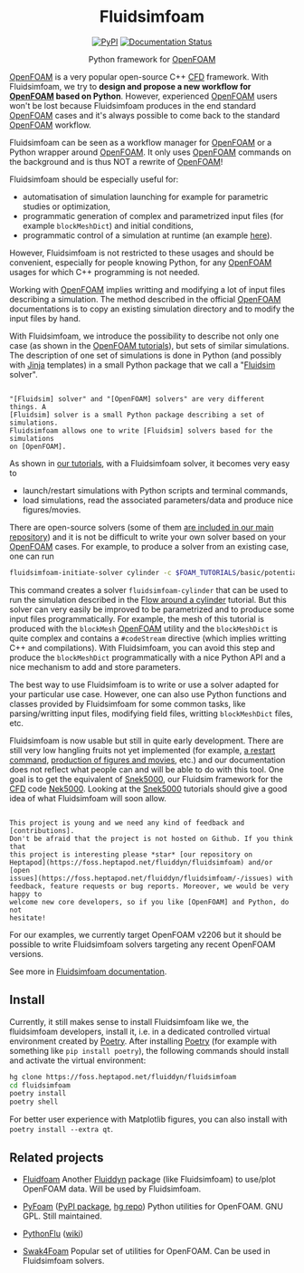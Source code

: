 <div align="center">

# Fluidsimfoam

[![PyPI](https://img.shields.io/pypi/v/fluidsimfoam)](https://pypi.org/project/fluidsimfoam/)
[![Documentation Status](https://readthedocs.org/projects/fluidsimfoam/badge/?version=latest)](https://fluidsimfoam.readthedocs.io/en/latest/?badge=latest)

Python framework for [OpenFOAM]

</div>

<!-- start-intro -->

[OpenFOAM] is a very popular open-source C++ [CFD] framework. With
Fluidsimfoam, we try to **design and propose a new workflow for [OpenFOAM]
based on Python**. However, experienced [OpenFOAM] users won't be lost because
Fluidsimfoam produces in the end standard [OpenFOAM] cases and it's always
possible to come back to the standard [OpenFOAM] workflow.

Fluidsimfoam can be seen as a workflow manager for [OpenFOAM] or a Python
wrapper around [OpenFOAM]. It only uses [OpenFOAM] commands on the background
and is thus NOT a rewrite of [OpenFOAM]!

Fluidsimfoam should be especially useful for:

- automatisation of simulation launching for example for parametric studies or optimization,
- programmatic generation of complex and parametrized input files (for example `blockMeshDict`) and initial conditions,
- programmatic control of a simulation at runtime (an example
  [here](https://foss.heptapod.net/fluiddyn/fluidsimfoam/-/tree/branch/default/doc/examples/scripts/2023sed-parametric)).

However, Fluidsimfoam is not restricted to these usages and should be
convenient, especially for people knowing Python, for any [OpenFOAM] usages for
which C++ programming is not needed.

Working with [OpenFOAM] implies writting and modifying a lot of input files
describing a simulation. The method described in the official [OpenFOAM]
documentations is to copy an existing simulation directory and to modify the
input files by hand.

With Fluidsimfoam, we introduce the possibility to describe not only one case
(as shown in the [OpenFOAM tutorials]), but sets of similar simulations. The
description of one set of simulations is done in Python (and possibly with
[Jinja] templates) in a small Python package that we call a "[Fluidsim] solver".

```{warning}

"[Fluidsim] solver" and "[OpenFOAM] solvers" are very different things. A
[Fluidsim] solver is a small Python package describing a set of simulations.
Fluidsimfoam allows one to write [Fluidsim] solvers based for the simulations
on [OpenFOAM].

```

As shown in [our tutorials], with a Fluidsimfoam solver, it becomes very easy to

- launch/restart simulations with Python scripts and terminal commands,
- load simulations, read the associated parameters/data and produce nice figures/movies.

There are open-source solvers (some of them [are included in our main
repository](https://foss.heptapod.net/fluiddyn/fluidsimfoam/-/tree/branch/default/doc/examples))
and it is not be difficult to write your own solver based on your [OpenFOAM]
cases. For example, to produce a solver from an existing case, one can run

```sh
fluidsimfoam-initiate-solver cylinder -c $FOAM_TUTORIALS/basic/potentialFoam/cylinder
```

This command creates a solver `fluidsimfoam-cylinder` that can be used to run
the simulation described in the [Flow around a
cylinder](https://www.openfoam.com/documentation/tutorial-guide/2-incompressible-flow/2.2-flow-around-a-cylinder)
tutorial. But this solver can very easily be improved to be parametrized and to
produce some input files programmatically. For example, the mesh of this
tutorial is produced with the `blockMesh` [OpenFOAM] utility and the
`blockMeshDict` is quite complex and contains a `#codeStream` directive (which
implies writting C++ and compilations). With Fluidsimfoam, you can avoid this
step and produce the `blockMeshDict` programmatically with a nice Python API
and a nice mechanism to add and store parameters.

The best way to use Fluidsimfoam is to write or use a solver adapted for your
particular use case. However, one can also use Python functions and classes
provided by Fluidsimfoam for some common tasks, like parsing/writting input
files, modifying field files, writting `blockMeshDict` files, etc.

Fluidsimfoam is now usable but still in quite early development. There are
still very low hangling fruits not yet implemented (for example, [a restart
command](https://foss.heptapod.net/fluiddyn/fluidsimfoam/-/issues/40),
[production of figures and
movies](https://foss.heptapod.net/fluiddyn/fluidsimfoam/-/issues/38), etc.) and
our documentation does not reflect what people can and will be able to do with
this tool. One goal is to get the equivalent of [Snek5000], our Fluidsim
framework for the [CFD] code [Nek5000]. Looking at the [Snek5000] tutorials
should give a good idea of what Fluidsimfoam will soon allow.

```{admonition} Contributing

This project is young and we need any kind of feedback and [contributions].
Don't be afraid that the project is not hosted on Github. If you think that
this project is interesting please *star* [our repository on
Heptapod](https://foss.heptapod.net/fluiddyn/fluidsimfoam) and/or [open
issues](https://foss.heptapod.net/fluiddyn/fluidsimfoam/-/issues) with
feedback, feature requests or bug reports. Moreover, we would be very happy to
welcome new core developers, so if you like [OpenFOAM] and Python, do not
hesitate!

```

For our examples, we currently target OpenFOAM v2206 but it should be possible
to write Fluidsimfoam solvers targeting any recent OpenFOAM versions.

[fluiddyn]: https://fluiddyn.readthedocs.io
[fluidsim]: https://fluidsim.readthedocs.io
[fluidfoam]: https://fluidfoam.readthedocs.io
[openfoam]: https://openfoam.org/
[OpenFOAM tutorials]: https://www.openfoam.com/documentation/tutorial-guide
[nek5000]: https://nek5000.mcs.anl.gov/
[snek5000]: https://snek5000.readthedocs.io
[Jinja]: https://jinja.palletsprojects.com
[contributions]: https://fluidsimfoam.readthedocs.io/en/latest/CONTRIBUTING.html
[our tutorials]: https://fluidsimfoam.readthedocs.io/en/latest/tutorials.html
[CFD]: https://en.wikipedia.org/wiki/Computational_fluid_dynamics

<!-- end-intro -->

See more in [Fluidsimfoam documentation](https://fluidsimfoam.readthedocs.org).

## Install

<!-- start-install -->

Currently, it still makes sense to install Fluidsimfoam like we, the
fluidsimfoam developers, install it, i.e. in a dedicated controlled virtual
environment created by [Poetry]. After installing [Poetry] (for example with
something like `pip install poetry`), the following commands should install and
activate the virtual environment:

```sh
hg clone https://foss.heptapod.net/fluiddyn/fluidsimfoam
cd fluidsimfoam
poetry install
poetry shell
```

For better user experience with Matplotlib figures, you can also install with
`poetry install --extra qt`.

[Poetry]: https://python-poetry.org/docs/

<!-- end-install -->

## Related projects

- [Fluidfoam] Another [Fluiddyn] package (like Fluidsimfoam) to use/plot OpenFOAM
  data. Will be used by Fluidsimfoam.

- [PyFoam] ([PyPI package](https://pypi.org/project/PyFoam/),
  [hg repo](http://hg.code.sf.net/p/openfoam-extend/PyFoam)) Python utilities for
  OpenFOAM. GNU GPL. Still maintained.

- [PythonFlu] ([wiki](https://openfoamwiki.net/index.php/Contrib_pythonFlu))

- [Swak4Foam] Popular set of utilities for OpenFOAM. Can be used in
  Fluidsimfoam solvers.

[PyFoam]: https://openfoamwiki.net/index.php/Contrib/PyFoam
[PythonFlu]: http://pythonflu.wikidot.com/
[Swak4Foam]: https://openfoamwiki.net/index.php/Contrib/swak4Foam
